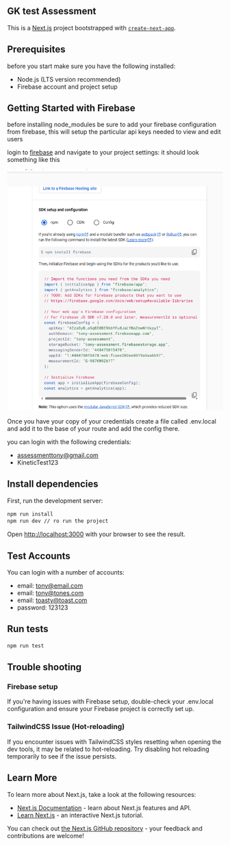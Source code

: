 ## GK test Assessment

This is a [Next.js](https://nextjs.org) project bootstrapped with [`create-next-app`](https://nextjs.org/docs/app/api-reference/cli/create-next-app).

## Prerequisites

before you start make sure you have the following installed:
- Node.js (LTS version recommended)
- Firebase account and project setup

## Getting Started with Firebase

before installing node_modules be sure to add your firebase configuration from firebase, this will setup the particular api keys needed to view and edit users

login to [firebase](https://console.firebase.google.com/) and navigate to your project settings:
it should look something like this

![firebase configuration](image.png)

Once you have your copy of your credentials create a file called .env.local and add it to the base of your route and add the config there.

you can login with the following credentials:

- assessmenttony@gmail.com
- KineticTest123

## Install dependencies
First, run the development server:

```bash
npm run install
npm run dev // ro run the project
```

Open [http://localhost:3000](http://localhost:3000) with your browser to see the result.

## Test Accounts

You can login with a number of accounts:
  - email: tony@email.com
  - email: tony@tones.com
  - email: toasty@toast.com
  - password: 123123

## Run tests

```bash
npm run test
```

## Trouble shooting

### Firebase setup
If you're having issues with Firebase setup, double-check your .env.local configuration and ensure your Firebase project is correctly set up.

### TailwindCSS Issue (Hot-reloading)
If you encounter issues with TailwindCSS styles resetting when opening the dev tools, it may be related to hot-reloading. Try disabling hot reloading temporarily to see if the issue persists.

## Learn More

To learn more about Next.js, take a look at the following resources:

- [Next.js Documentation](https://nextjs.org/docs) - learn about Next.js features and API.
- [Learn Next.js](https://nextjs.org/learn) - an interactive Next.js tutorial.

You can check out [the Next.js GitHub repository](https://github.com/vercel/next.js) - your feedback and contributions are welcome!


